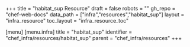 +++
title = "habitat_sup Resource"
draft = false
robots = ""
gh_repo = "chef-web-docs"
data_path = ["infra","resources","habitat_sup"]
layout = "infra_resource"
toc_layout = "infra_resource_toc"

[menu]
  [menu.infra]
    title = "habitat_sup"
    identifier = "chef_infra/resources/habitat_sup"
    parent = "chef_infra/resources"
+++

<!-- The contents of this page are automatically generated from the habitat_sup.yaml file in the data directory. -->
<!-- To suggest a change, edit the https://github.com/chef/chef/blob/main/lib/chef/resource/habitat_sup.rb file
      and submit a pull request to the https://github.com/chef/chef repository. -->

